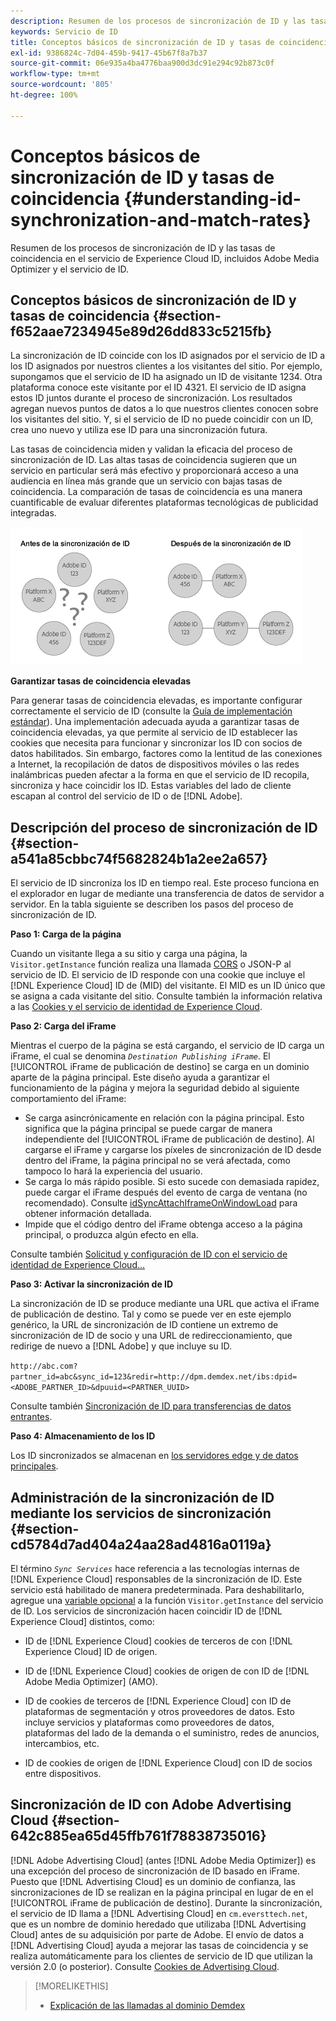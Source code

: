 ```yaml
---
description: Resumen de los procesos de sincronización de ID y las tasas de coincidencia en el servicio de Experience Cloud ID, incluidos Adobe Media Optimizer y el servicio de ID.
keywords: Servicio de ID
title: Conceptos básicos de sincronización de ID y tasas de coincidencia
exl-id: 9386824c-7d04-459b-9417-45b67f8a7b37
source-git-commit: 06e935a4ba4776baa900d3dc91e294c92b873c0f
workflow-type: tm+mt
source-wordcount: '805'
ht-degree: 100%

---
```


# Conceptos básicos de sincronización de ID y tasas de coincidencia {#understanding-id-synchronization-and-match-rates}

Resumen de los procesos de sincronización de ID y las tasas de coincidencia en el servicio de Experience Cloud ID, incluidos Adobe Media Optimizer y el servicio de ID.

## Conceptos básicos de sincronización de ID y tasas de coincidencia {#section-f652aae7234945e89d26dd833c5215fb}

La sincronización de ID coincide con los ID asignados por el servicio de ID a los ID asignados por nuestros clientes a los visitantes del sitio. Por ejemplo, supongamos que el servicio de ID ha asignado un ID de visitante 1234. Otra plataforma conoce este visitante por el ID 4321. El servicio de ID asigna estos ID juntos durante el proceso de sincronización. Los resultados agregan nuevos puntos de datos a lo que nuestros clientes conocen sobre los visitantes del sitio. Y, si el servicio de ID no puede coincidir con un ID, crea uno nuevo y utiliza ese ID para una sincronización futura.

Las tasas de coincidencia miden y validan la eficacia del proceso de sincronización de ID. Las altas tasas de coincidencia sugieren que un servicio en particular será más efectivo y proporcionará acceso a una audiencia en línea más grande que un servicio con bajas tasas de coincidencia. La comparación de tasas de coincidencia es una manera cuantificable de evaluar diferentes plataformas tecnológicas de publicidad integradas.

![](assets/idsync2.png)

**Garantizar tasas de coincidencia elevadas**

Para generar tasas de coincidencia elevadas, es importante configurar correctamente el servicio de ID (consulte la [Guía de implementación estándar](../implementation-guides/standard.md#concept-89cd0199a9634fc48644f2d61e3d2445)). Una implementación adecuada ayuda a garantizar tasas de coincidencia elevadas, ya que permite al servicio de ID establecer las cookies que necesita para funcionar y sincronizar los ID con socios de datos habilitados. Sin embargo, factores como la lentitud de las conexiones a Internet, la recopilación de datos de dispositivos móviles o las redes inalámbricas pueden afectar a la forma en que el servicio de ID recopila, sincroniza y hace coincidir los ID. Estas variables del lado de cliente escapan al control del servicio de ID o de [!DNL Adobe].

## Descripción del proceso de sincronización de ID {#section-a541a85cbbc74f5682824b1a2ee2a657}

El servicio de ID sincroniza los ID en tiempo real. Este proceso funciona en el explorador en lugar de mediante una transferencia de datos de servidor a servidor. En la tabla siguiente se describen los pasos del proceso de sincronización de ID.

**Paso 1: Carga de la página**

Cuando un visitante llega a su sitio y carga una página, la `Visitor.getInstance` función realiza una llamada [CORS](../reference/cors.md#concept-6c280446990d46d88ba9da15d2dcc758) o JSON-P al servicio de ID. El servicio de ID responde con una cookie que incluye el [!DNL Experience Cloud] ID de (MID) del visitante. El MID es un ID único que se asigna a cada visitante del sitio. Consulte también la información relativa a las [Cookies y el servicio de identidad de Experience Cloud](../introduction/cookies.md).

**Paso 2: Carga del iFrame**

Mientras el cuerpo de la página se está cargando, el servicio de ID carga un iFrame, el cual se denomina *`Destination Publishing iFrame`*. El [!UICONTROL iFrame de publicación de destino] se carga en un dominio aparte de la página principal. Este diseño ayuda a garantizar el funcionamiento de la página y mejora la seguridad debido al siguiente comportamiento del iFrame:

* Se carga asincrónicamente en relación con la página principal. Esto significa que la página principal se puede cargar de manera independiente del [!UICONTROL iFrame de publicación de destino]. Al cargarse el iFrame y cargarse los píxeles de sincronización de ID desde dentro del iFrame, la página principal no se verá afectada, como tampoco lo hará la experiencia del usuario.
* Se carga lo más rápido posible. Si esto sucede con demasiada rapidez, puede cargar el iFrame después del evento de carga de ventana (no recomendado). Consulte [idSyncAttachIframeOnWindowLoad](../library/function-vars/idsyncattachiframeonwindowload.md#reference-b86b7112e0814a4c82c4e24c158508f4) para obtener información detallada.
* Impide que el código dentro del iFrame obtenga acceso a la página principal, o produzca algún efecto en ella.

Consulte también [Solicitud y configuración de ID con el servicio de identidad de Experience Cloud...](../introduction/id-request.md#concept-2caacebb1d244402816760e9b8bcef6a)

**Paso 3: Activar la sincronización de ID**

La sincronización de ID se produce mediante una URL que activa el iFrame de publicación de destino. Tal y como se puede ver en este ejemplo genérico, la URL de sincronización de ID contiene un extremo de sincronización de ID de socio y una URL de redireccionamiento, que redirige de nuevo a [!DNL Adobe] y que incluye su ID.

`http://abc.com?partner_id=abc&sync_id=123&redir=http://dpm.demdex.net/ibs:dpid=<ADOBE_PARTNER_ID>&dpuuid=<PARTNER_UUID>`

Consulte también [Sincronización de ID para transferencias de datos entrantes](https://experienceleague.adobe.com/docs/audience-manager/user-guide/implementation-integration-guides/sending-audience-data/batch-data-transfer-process/id-sync-http.html?lang=es).

**Paso 4: Almacenamiento de los ID**

Los ID sincronizados se almacenan en [los servidores edge y de datos principales](https://experienceleague.adobe.com/docs/audience-manager/user-guide/reference/system-components/components-edge.html?lang=es).

## Administración de la sincronización de ID mediante los servicios de sincronización {#section-cd5784d7ad404a24aa28ad4816a0119a}

El término *`Sync Services`* hace referencia a las tecnologías internas de [!DNL Experience Cloud] responsables de la sincronización de ID. Este servicio está habilitado de manera predeterminada. Para deshabilitarlo, agregue una [variable opcional](../library/function-vars/disableidsync.md#reference-589d6b489ac64eddb5a7ff758945e414) a la función `Visitor.getInstance` del servicio de ID. Los servicios de sincronización hacen coincidir ID de [!DNL Experience Cloud] distintos, como:

* ID de [!DNL Experience Cloud] cookies de terceros de con [!DNL Experience Cloud] ID de origen.

* ID de [!DNL Experience Cloud] cookies de origen de con ID de [!DNL Adobe Media Optimizer] (AMO).

* ID de cookies de terceros de [!DNL Experience Cloud] con ID de plataformas de segmentación y otros proveedores de datos. Esto incluye servicios y plataformas como proveedores de datos, plataformas del lado de la demanda o el suministro, redes de anuncios, intercambios, etc.
* ID de cookies de origen de [!DNL Experience Cloud] con ID de socios entre dispositivos.

## Sincronización de ID con Adobe Advertising Cloud {#section-642c885ea65d45ffb761f78838735016}

[!DNL Adobe Advertising Cloud] (antes [!DNL Adobe Media Optimizer]) es una excepción del proceso de sincronización de ID basado en iFrame. Puesto que [!DNL Advertising Cloud] es un dominio de confianza, las sincronizaciones de ID se realizan en la página principal en lugar de en el [!UICONTROL iFrame de publicación de destino]. Durante la sincronización, el servicio de ID llama a [!DNL Advertising Cloud] en `cm.eversttech.net`, que es un nombre de dominio heredado que utilizaba [!DNL Advertising Cloud] antes de su adquisición por parte de Adobe. El envío de datos a [!DNL Advertising Cloud] ayuda a mejorar las tasas de coincidencia y se realiza automáticamente para los clientes de servicio de ID que utilizan la versión 2.0 (o posterior). Consulte [Cookies de Advertising Cloud](https://experienceleague.adobe.com/docs/core-services/interface/administration/ec-cookies/cookies-advertising-cloud.html?lang=es).

>[!MORELIKETHIS]
>
>* [Explicación de las llamadas al dominio Demdex](https://experienceleague.adobe.com/docs/audience-manager/user-guide/reference/demdex-calls.html?lang=es)

